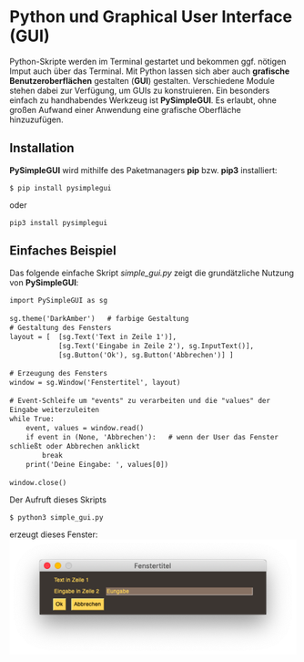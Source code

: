 # Python und Graphical User Interface (GUI)
Python-Skripte werden im Terminal gestartet und bekommen ggf. nötigen Imput auch über das Terminal. Mit Python lassen sich aber auch **grafische Benutzeroberflächen** gestalten (**GUI**) gestalten. Verschiedene Module stehen dabei zur Verfügung, um GUIs zu konstruieren. Ein besonders einfach zu handhabendes Werkzeug ist **PySimpleGUI**. Es erlaubt, ohne großen Aufwand einer Anwendung eine grafische Oberfläche hinzuzufügen.

## Installation
**PySimpleGUI** wird mithilfe des Paketmanagers **pip** bzw. **pip3** installiert:
```
$ pip install pysimplegui
```
oder
```
pip3 install pysimplegui
```

## Einfaches Beispiel
Das folgende einfache Skript *simple_gui.py* zeigt die grundätzliche Nutzung von **PySimpleGUI**:
```
import PySimpleGUI as sg

sg.theme('DarkAmber')   # farbige Gestaltung
# Gestaltung des Fensters
layout = [  [sg.Text('Text in Zeile 1')],
            [sg.Text('Eingabe in Zeile 2'), sg.InputText()],
            [sg.Button('Ok'), sg.Button('Abbrechen')] ]

# Erzeugung des Fensters
window = sg.Window('Fenstertitel', layout)

# Event-Schleife um "events" zu verarbeiten und die "values" der Eingabe weiterzuleiten
while True:
    event, values = window.read()
    if event in (None, 'Abbrechen'):   # wenn der User das Fenster schließt oder Abbrechen anklickt
        break
    print('Deine Eingabe: ', values[0])

window.close()
```
Der Aufruft dieses Skripts
```
$ python3 simple_gui.py
```
erzeugt dieses Fenster:
![Einfaches PySimpleGUI-Fenster mit Eingabemöglichkeit](./simple_window.png "Einfaches GUI")



